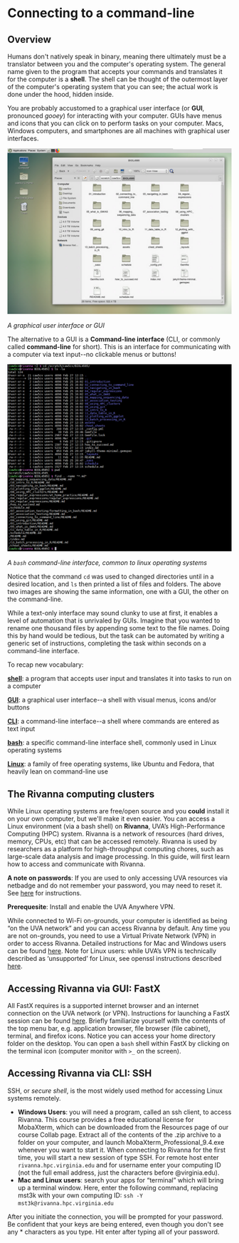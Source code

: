 # Connecting to a command-line

## Overview

Humans don't natively speak in binary, meaning there ultimately must be a translator between you and the computer's operating system. The general name given to the program that accepts your commands and translates it for the computer is a **shell**. The shell can be thought of the outermost layer of the computer's operating system that you can see; the actual work is done under the hood, hidden inside.

You are probably accustomed to a graphical user interface (or **GUI**, pronounced *gooey*) for interacting with your computer. GUIs have menus and icons that you can click on to perform tasks on your computer. Macs, Windows computers, and smartphones are all machines with graphical user interfaces.

![](../assets/img/graphical_user_interface.png)

*A graphical user interface or GUI*

The alternative to a GUI is a **Command-line interface** (CLI, or commonly called **command-line** for short). This is an interface for communicating with a computer via text input--no clickable menus or buttons!

![](../assets/img/bash_command_line_interface.png)

*A `bash` command-line interface, common to linux operating systems*

Notice that the command `cd` was used to changed directories until in a desired location, and `ls` then printed a list of files and folders. The above two images are showing the same information, one with a GUI, the other on the command-line.

While a text-only interface may sound clunky to use at first, it enables a level of automation that is unrivaled by GUIs. Imagine that you wanted to rename one thousand files by appending some text to the file names. Doing this by hand would be tedious, but the task can be automated by writing a generic set of instructions, completing the task within seconds on a command-line interface.

To recap new vocabulary:

**[shell](https://en.wikipedia.org/wiki/Shell_(computing))**: a program that accepts user input and translates it into tasks to run on a computer

**[GUI](https://en.wikipedia.org/wiki/Graphical_user_interface)**: a graphical user interface--a shell with visual menus, icons and/or buttons

**[CLI](https://en.wikipedia.org/wiki/Command-line_interface)**: a command-line interface--a shell where commands are entered as text input

**[bash](https://en.wikipedia.org/wiki/Bash_(Unix_shell))**: a specific command-line interface shell, commonly used in Linux operating systems

**[Linux](https://en.wikipedia.org/wiki/Linux)**: a family of free operating systems, like Ubuntu and Fedora, that heavily lean on command-line use

## The Rivanna computing clusters
While Linux operating systems are free/open source and you **could** install it on your own computer, but we'll make it even easier. You can access a Linux environment (via a bash shell) on **Rivanna**, UVA’s High-Performance Computing (HPC) system. Rivanna is a network of resources (hard drives, memory, CPUs, etc) that can be accessed remotely. Rivanna is used by researchers as a platform for high-throughput computing chores, such as large-scale data analysis and image processing. In this guide, will first learn how to access and communicate with Rivanna.

**A note on passwords**: If you are used to only accessing UVA resources via netbadge and do not remember your password, you may need to reset it. See [here](https://virginia.service-now.com/its?id=itsweb_kb_article&sys_id=2f47ff87dbf6c744f032f1f51d961967) for instructions.

**Prerequesite**: Install and enable the UVA Anywhere VPN.  

While connected to Wi-Fi on-grounds, your computer is identified as being “on the UVA network” and you can access Rivanna by default. Any time you are not on-grounds, you need to use a Virtual Private Network (VPN) in order to access Rivanna. Detailed instructions for Mac and Windows users can be found [here](https://virginia.service-now.com/its?id=itsweb_kb_article&sys_id=f24e5cdfdb3acb804f32fb671d9619d0). Note for Linux users: while UVA’s VPN is technically described as ‘unsupported’ for Linux, see openssl instructions described [here](https://arcs.virginia.edu/vpn-on-linux).

## Accessing Rivanna via GUI: FastX
All FastX requires is a supported internet browser and an internet connection on the UVA network (or VPN). Instructions for launching a FastX session can be found [here](https://arcs.virginia.edu/fastx). Briefly familiarize yourself with the contents of the top menu bar, e.g. application browser, file browser (file cabinet), terminal, and firefox icons. Notice you can access your home directory folder on the desktop. You can open a `bash` shell within FastX by clicking on the terminal icon (computer monitor with `>_` on the screen).

## Accessing Rivanna via CLI: SSH
SSH, or *secure shell*, is the most widely used method for accessing Linux systems remotely.
  * **Windows Users**: you will need a program, called an ssh client, to access Rivanna. This course provides a free educational license for MobaXterm, which can be downloaded from the Resources page of our course Collab page. Extract all of the contents of the .zip archive to a folder on your computer, and launch MobaXterm_Professional_9.4.exe whenever you want to start it. When connecting to Rivanna for the first time, you will start a new session of type SSH. For remote host enter `rivanna.hpc.virginia.edu` and for username enter your computing ID (not the full email address, just the characters before @virginia.edu).
  * **Mac and Linux users**: search your apps for “terminal” which will bring up a terminal window. Here, enter the following command, replacing mst3k with your own computing ID: `ssh -Y mst3k@rivanna.hpc.virginia.edu`

  After you initiate the connection, you will be prompted for your password. Be confident that your keys are being entered, even though you don't see any * characters as you type. Hit enter after typing all of your password.
